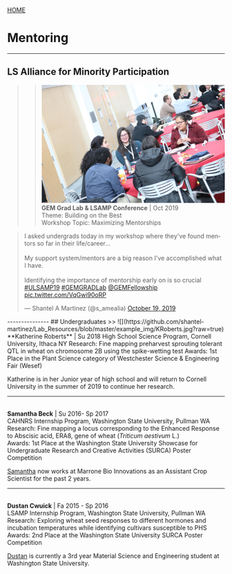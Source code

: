 [HOME](./index.html)

# Mentoring  
---------------
## LS Alliance for Minority Participation  
>> ![](https://github.com/shantel-martinez/Lab_Resources/blob/master/example_img/48936101197_e00f349160_ob.jpg?raw=true)    
**GEM Grad Lab & LSAMP Conference** | Oct 2019  
Theme: Building on the Best   
Workshop Topic: Maximizing Mentorships  
<blockquote class="twitter-tweet"><p lang="en" dir="ltr">I asked undergrads today in my workshop where they&#39;ve found mentors so far in their life/career...<br><br>My support system/mentors are a big reason I&#39;ve accomplished what I have.<br><br>Identifying the importance of mentorship early on is so crucial<br> <a href="https://twitter.com/hashtag/ULSAMP19?src=hash&amp;ref_src=twsrc%5Etfw">#ULSAMP19</a> <a href="https://twitter.com/hashtag/GEMGRADLab?src=hash&amp;ref_src=twsrc%5Etfw">#GEMGRADLab</a> <a href="https://twitter.com/GEMFellowship?ref_src=twsrc%5Etfw">@GEMFellowship</a> <a href="https://t.co/VqGwi90oRP">pic.twitter.com/VqGwi90oRP</a></p>&mdash; Shantel A Martinez (@s_amealia) <a href="https://twitter.com/s_amealia/status/1185651449142874114?ref_src=twsrc%5Etfw">October 19, 2019</a></blockquote> <script async src="https://platform.twitter.com/widgets.js" charset="utf-8"></script>  
---------------
## Undergraduates  
>> ![](https://github.com/shantel-martinez/Lab_Resources/blob/master/example_img/KRoberts.jpg?raw=true)  
**Katherine Roberts**  | Su 2018     
High School Science Program, Cornell University, Ithaca NY  
Research: Fine mapping preharvest sprouting tolerant QTL in wheat on chromosome 2B using the spike-wetting test   
Awards: 1st Place in the Plant Science category of Westchester Science & Engineering Fair (Wesef)  

Katherine is in her Junior year of high school and will return to Cornell University in the summer of 2019 to continue her research.  

---------------

![]()  
**Samantha Beck**  | Su 2016- Sp 2017  
CAHNRS Internship Program, Washington State University, Pullman WA  
Research: Fine mapping a locus corresponding to the Enhanced Response to Abscisic acid, ERA8, gene of wheat (*Triticum aestivum* L.)  
Awards: 1st Place at the Washington State University Showcase for Undergraduate Research and Creative Activities (SURCA) Poster Competition   
  
[Samantha](https://www.linkedin.com/in/samantha-conselman-09aa1a10b/) now works at Marrone Bio Innovations as an Assistant Crop Scientist for the past 2 years.  

---------------

![]()  
**Dustan Cwuick**  | Fa 2015 - Sp 2016   
LSAMP Internship Program, Washington State University, Pullman WA  
Research: Exploring wheat seed responses to different hormones and incubation temperatures while identifying cultivars susceptible to PHS  
Awards: 2nd Place at the Washington State University SURCA Poster Competition      

[Dustan](https://www.linkedin.com/in/dustan-cwick-ab457a157/) is currently a 3rd year Material Science and Engineering student at Washington State University.  
